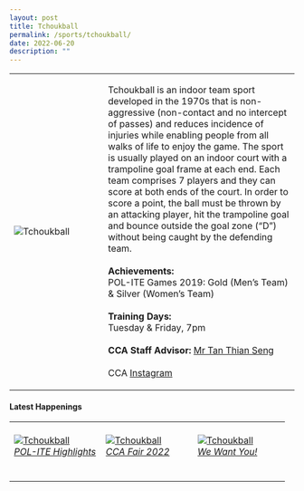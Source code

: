 ```yaml
---
layout: post
title: Tchoukball
permalink: /sports/tchoukball/
date: 2022-06-20
description: ""
---
```


<table>
    <tr>
        <td style="width:33%"><image src="/images/CCA_tchoukball.jpg" style="display:block;margin-left:auto;margin-right:auto;" alt="Tchoukball"></image></td>
        <td>
            <p>
                Tchoukball is an indoor team sport developed in the 1970s that is non-aggressive (non-contact and no intercept of passes) and reduces incidence of injuries while enabling people from all walks of life to enjoy the game. The sport is usually played on an indoor court with a trampoline goal frame at each end. Each team comprises 7 players and they can score at both ends of the court. In order to score a point, the ball must be thrown by an attacking player, hit the trampoline goal and bounce outside the goal zone (“D”) without being caught by the defending team.<br>
                <br>
                <b>Achievements:</b><br>
                POL-ITE Games 2019: Gold (Men’s Team) & Silver (Women’s Team)<br>
                <br>
                <b>Training Days:</b><br>
                Tuesday & Friday, 7pm<br>
                <br>
                <b>CCA Staff Advisor:</b> <a href="mailto:tants@tp.edu.sg">Mr Tan Thian Seng</a><br>
                <br>
                CCA <a href="https://www.instagram.com/tptchouk">Instagram</a>
            </p>
        </td>
    </tr>
</table>

#### Latest Happenings

<table>
    <tr>
        <td style="width:33%"><br>
            <a href="https://www.instagram.com/p/Cc-N4Q1JYn9/">
                <image src="/images/Sports/TCHOUKBALL_POL-ITE Highlights.png" style="display:block;margin-left:auto;margin-right:auto;" alt="Tchoukball">
                <h6 style="margin-top:0%">POL-ITE Highlights</h6>
                </image>
            </a>
        </td>
        <td style="width:33%"><br>
            <a href="https://www.instagram.com/p/CczlBJVvazE/">
                <image src="/images/Sports/TCHOUKBALL_CCA Fair 2022.png" style="display:block;margin-left:auto;margin-right:auto;" alt="Tchoukball">
                <h6 style="margin-top:0%">CCA Fair 2022</h6>
                </image>
            </a>
        </td>
        <td style="width:33%"><br>
            <a href="https://www.instagram.com/p/COHhNH6n1e_/">
                <image src="/images/Sports/TCHOUKBALL_Join Us.jpg" style="display:block;margin-left:auto;margin-right:auto;" alt="Tchoukball">
                <h6 style="margin-top:0%">We Want You!</h6>    
                </image>
            </a>
        </td>
    </tr>
</table>